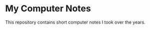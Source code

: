 My Computer Notes
=================

This repository contains short computer notes I took over the years.
